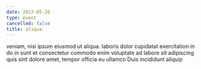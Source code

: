 ```yaml
---
date: 2017-05-26
type: event
cancelled: false
title: aliqua.
---
```

veniam, nisi ipsum eiusmod ut aliqua. laboris dolor cupidatat exercitation in do in sunt et consectetur commodo enim voluptate ad labore sit adipiscing quis sint dolore amet, tempor officia eu ullamco Duis incididunt aliquip